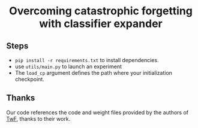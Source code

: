 <h1 align="center">
Overcoming catastrophic forgetting with classifier expander
</h1>



## Steps
- `pip install -r requirements.txt` to install dependencies.
- use `utils/main.py` to launch an experiment
- The `load_cp` argument defines the path where your initialization checkpoint.

## Thanks
Our code references the code and weight files provided by the authors of [TwF](https://github.com/mbosc/twf), thanks to their work.

